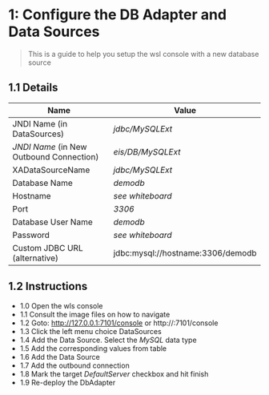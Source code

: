 # 1: Configure the DB Adapter and Data Sources

> This is a guide to help you setup the wsl console with a new database source

## 1.1 Details

| Name                                     | Value                             
| ---------------------------------------- |---------------------------------
| JNDI Name (in DataSources)               | *jdbc/MySQLExt*                   
| *JNDI Name* (in New Outbound Connection) | *eis/DB/MySQLExt*                 
| XADataSourceName                         | *jdbc/MySQLExt*                   
| Database Name                            | *demodb*                          
| Hostname                                 | _see whiteboard_                  
| Port                                     | *3306*                            
| Database User Name                       | *demodb*                          
| Password                                 | _see whiteboard_                  
| Custom JDBC URL (alternative)            | jdbc:mysql://hostname:3306/demodb 


## 1.2 Instructions

* 1.0 Open the wls console
* 1.1 Consult the image files on how to navigate
* 1.2 Goto: http://127.0.0.1:7101/console or http://<computername>:7101/console
* 1.3 Click the left menu choice DataSources
* 1.4 Add the Data Source. Select the _MySQL_ data type
* 1.5 Add the corresponding values from table
* 1.6 Add the Data Source
* 1.7 Add the outbound connection 
* 1.8 Mark the target *DefaultServer* checkbox and hit finish
* 1.9 Re-deploy the DbAdapter